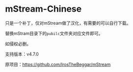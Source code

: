 # mStream-Chinese

只是一个补丁，仅对mStream做了汉化，有需要的可以自行下载。  
  
替换mStram目录下的``pubilc``文件夹对应文件即可。  

如侵权必删。  

支持版本：v4.7.0  

原项目：https://github.com/IrosTheBeggar/mStream
